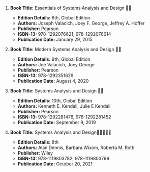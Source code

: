 1. **Book Title:** Essentials of Systems Analysis and Design 📒🚫
   - **Edition Details:** 6th, Global Edition
   - **Authors:** Joseph Valacich, Joey F. George, Jeffrey A. Hoffer
   - **Publisher:** Pearson
   - **ISBN-13:** 978-1292076621, 978-1292076614
   - **Publication Date:** January 29, 2015

2. **Book Title:** Modern Systems Analysis and Design 📒🚫
   - **Edition Details:** 9th, Global Edition
   - **Authors:** Joe Valacich, Joey George
   - **Publisher:** Pearson
   - **ISBN-13:** 978-1292351629
   - **Publication Date:** August 4, 2020

3. **Book Title:** Systems Analysis and Design 📒🚫
   - **Edition Details:** 10th, Global Edition
   - **Authors:** Kenneth E. Kendall, Julie E Kendall
   - **Publisher:** Pearson
   - **ISBN-13:** 978-1292281476, 978-1292281452
   - **Publication Date:** September 9, 2019

4. **Book Title:** Systems Analysis and Design🚨🚨🚨🚨🚨
   - **Edition Details:** 8th
   - **Authors:** Alan Dennis, Barbara Wixom, Roberta M. Roth
   - **Publisher:** Wiley
   - **ISBN-13:** 978-1119803782, 978-1119803799
   - **Publication Date:** October 20, 2021
